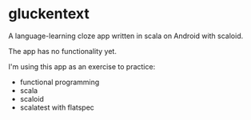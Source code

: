 gluckentext
===========

A language-learning cloze app written in scala on Android with scaloid.

The app has no functionality yet.

I'm using this app as an exercise to practice:

* functional programming
* scala
* scaloid
* scalatest with flatspec
